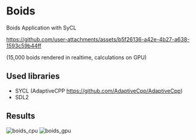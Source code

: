 # Boids
Boids Application with SyCL

https://github.com/user-attachments/assets/b5f26136-a42e-4b27-a638-1593c59b44ff

(15,000 boids rendered in realtime, calculations on GPU)

## Used libraries
- SYCL (AdaptiveCPP https://github.com/AdaptiveCpp/AdaptiveCpp)
- SDL2

## Results
![boids_cpu](https://github.com/user-attachments/assets/a5c5d80c-93a4-4d4e-81fa-5ffd587d9e1c)
![boids_gpu](https://github.com/user-attachments/assets/76b67c58-41d1-4fce-bf6b-6842ef58524f)
